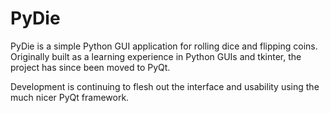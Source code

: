 # PyDie
PyDie is a simple Python GUI application for rolling dice and flipping coins. Originally built as a learning experience in Python GUIs and tkinter, the project has since been moved to PyQt. 

Development is continuing to flesh out the interface and usability using the much nicer PyQt framework.

